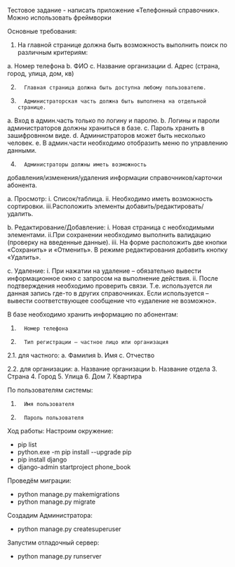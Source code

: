 Тестовое задание - написать приложение «Телефонный справочник».
Можно использовать  фреймворки

Основные требования:

1. На главной странице должна быть возможность выполнить поиск
по различным критериям:

a.       Номер телефона
b.       ФИО
c.       Название организации
d.       Адрес (страна, город, улица, дом, кв)

2.       Главная страница должна быть доступна любому пользователю.

3.       Администраторская часть должна быть выполнена на отдельной странице.
a.       Вход в админ.часть только по логину и паролю.
b.       Логины и пароли администраторов должны храниться в базе.
c.       Пароль хранить в зашифровнном виде.
d.       Администраторов может быть несколько человек.
e.       В админ.части необходимо отобразить меню по управлению данными.

4.       Администраторы должны иметь возможность
добавления/изменения/удаления информации справочников/карточки
абонента.
  
a.       Просмотр:
    i. Список/таблица.
    ii. Необходимо иметь возможность сортировки.
    iii.Расположить элементы добавить/редактировать/удалить.
  
b.       Редактирование/Добавление:
    i. Новая страница с необходимыми элементами.
    ii.При сохранении необходимо выполнить валидацию (проверку на
введенные данные).
    iii. На форме расположить две кнопки «Сохранить» и «Отменить». В
режиме редактирования добавить кнопку «Удалить».
  
c.       Удаление:
    i. При нажатии на удаление – обязательно вывести информационное окно с
запросом на выполнение действия.
    ii. После подтверждения необходимо проверить связи. Т.е.
используется ли данная запись где-то в других справочниках. Если
используется – вывести соответствующее сообщение что «удаление не
возможно».


В базе необходимо хранить информацию по абонентам:
1.       Номер телефона
2.       Тип регистрации – частное лицо или организация

2.1. для частного:
a.       Фамилия
b.       Имя
c.       Отчество

2.2. для организации:
a.       Название организации
b.       Название отдела
3.       Страна
4.       Город
5.       Улица
6.       Дом
7.       Квартира

По пользователям системы:
1.       Имя пользователя
2.       Пароль пользователя


Ход работы:
Настроим окружение:
- pip list
- python.exe -m pip install --upgrade pip
- pip install django
- django-admin startproject phone_book

Проведём миграции:
- python manage.py makemigrations
- python manage.py migrate

Создадим Администратора:
- python manage.py createsuperuser

Запустим отладочный сервер:
- python manage.py runserver